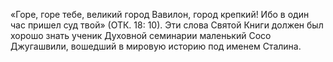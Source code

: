 <!--2025-08-10 22:41:11--><!--pdate:2007-->
«Горе, горе тебе, великий город Вавилон, город крепкий! Ибо в один час пришел суд твой» (ОТК. 18: 10). Эти слова Святой Книги должен был хорошо знать ученик Духовной семинарии маленький Сосо Джугашвили, вошедший в мировую историю под именем Сталина.